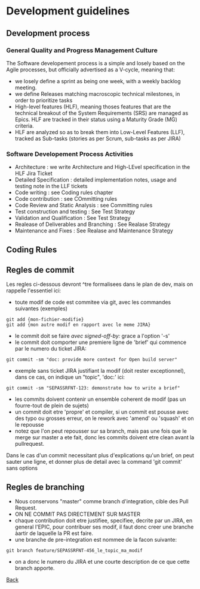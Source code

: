 # Development guidelines

## Development process

### General Quality and Progress Management Culture
The Software developement process is a simple and losely based on the Agile processes, but officially advertised as a V-cycle, meaning that: 

* we losely define a sprint as being one week, with a weekly backlog meeting.
* we define Releases matching macroscopic technical milestones, in order to prioritize tasks
* High-level features (HLF), meaning thoses features that are the technical breakout of the System Requirements (SRS) are managed as Epics. HLF are tracked in their status using a Maturity Grade (MG) criteria.
* HLF are analyzed so as to break them into Low-Level Features (LLF), tracked as Sub-tasks (stories as per Scrum, sub-tasks as per JIRA)

### Software Developement Process Activities

* Architecture : we write Architecture and High-LEvel specification in the HLF Jira Ticket
* Detailed Specification : detailed implementation notes, usage and testing note in the LLF tickets
* Code writing : see Coding rules chapter
* Code contribution : see COmmitting rules
* Code Review and Static Analysis : see Committing rules
* Test construction and testing : See Test Strategy
* Validation and Qualification : See Test Strategy
* Realease of Deliverables and Branching : See Realase Strategy
* Maintenance and Fixes : See Realase and Maintenance Strategy


## Coding Rules

## Regles de commit

Les regles ci-dessous devront ^tre formalisees dans le plan de dev, mais on rappelle l'essentiel ici:
* toute modif de code est commitee via git, avec les commandes suivantes (exemples)

```
git add {mon-fichier-modifie}
git add {mon autre modif en rapport avec le meme JIRA}
```

* le commit doit se faire _avec signed-off-by:_ grace a l'option '-s'
* le commit doit comporter une premiere ligne de 'brief' qui commence par le numero du ticket JIRA:

```
git commit -sm "doc: provide more context for Open build server"
```

* exemple sans ticket JIRA justifiant la modif (doit rester exceptionnel), dans ce cas, on indique un "topic", 'doc:' ici:
```
git commit -sm "SEPASSRFNT-123: demonstrate how to write a brief"
```

* les commits doivent contenir un ensemble coherent de modif (pas un fourre-tout de plein de sujets)
* un commit doit etre 'propre' et compiler, si un commit est pousse avec des typo ou grosses erreur, on le rework avec 'amend' ou 'squash' et on le repousse
* notez que l'on peut repousser sur sa branch, mais pas une fois que le merge sur master a ete fait, donc les commits doivent etre clean avant la pullrequest.

Dans le cas d'un commit necessitant plus d'explications qu'un brief, on peut sauter une ligne, et donner plus de detail avec la command 'git commit' sans options

## Regles de branching

* Nous conservons "master" comme branch d'integration, cible des Pull Request.
* ON NE COMMIT PAS DIRECTEMENT SUR MASTER
* chaque contribution doit etre justifiee, specifiee, decrite par un JIRA, en general l'EPIC, pour contribuer ses modif, il faut donc creer une branche àartir de laquelle la PR est faire.
* une branche de pre-integration est nommee de la facon suivante:

```
git branch feature/SEPASSRFNT-456_le_topic_ma_modif
```

* on a donc le numero du JIRA et une courte description de ce que cette branch apporte.

[Back](toc.md)

